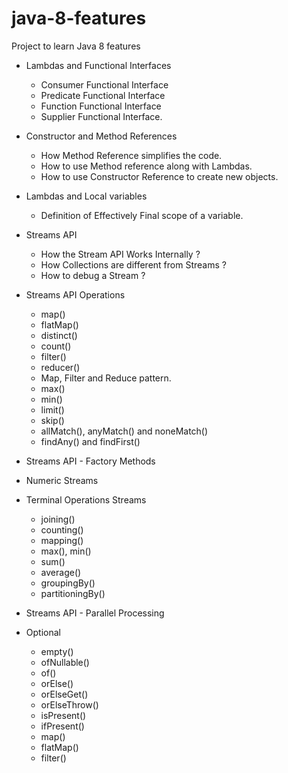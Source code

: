 # java-8-features
Project to learn Java 8 features

- Lambdas and Functional Interfaces
    - Consumer Functional Interface
    - Predicate Functional Interface
    - Function Functional Interface
    - Supplier Functional Interface.

- Constructor and Method References
    - How Method Reference simplifies the code.
    - How to use Method reference along with Lambdas.
    - How to use Constructor Reference to create new objects.

- Lambdas and Local variables
    - Definition of Effectively Final scope of a variable.

- Streams API
    - How the Stream API Works Internally ?
    - How Collections are different from Streams ?
    - How to debug a Stream ?

- Streams API Operations
    - map()
    - flatMap()
    - distinct()
    - count()
    - filter()
    - reducer()
    - Map, Filter and Reduce pattern.
    - max()
    - min()
    - limit()
    - skip()
    - allMatch(), anyMatch() and noneMatch()
    - findAny() and findFirst()

- Streams API - Factory Methods

- Numeric Streams

- Terminal Operations Streams
    - joining()
    - counting()
    - mapping()
    - max(), min()
    - sum()
    - average()
    - groupingBy()
    - partitioningBy()

- Streams API - Parallel Processing

- Optional
    - empty()
    - ofNullable()
    - of()
    - orElse()
    - orElseGet()
    - orElseThrow()
    - isPresent()
    - ifPresent()
    - map()
    - flatMap()
    - filter()